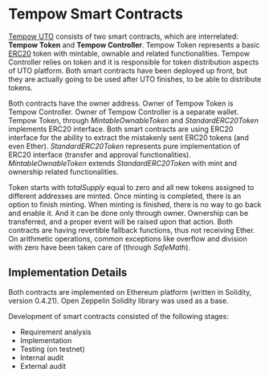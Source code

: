 # Tempow Smart Contracts
[Tempow UTO](https://tempow.io) consists of two smart contracts, which are interrelated: **Tempow Token** and **Tempow Controller**. Tempow Token represents a basic [ERC20](https://en.wikipedia.org/wiki/ERC20) token with mintable, ownable and related functionalities. Tempow Controller relies on token and it is responsible for token distribution aspects of UTO platform. Both smart contracts have been deployed up front, but they are actually going to be used after UTO finishes, to be able to distribute tokens.

Both contracts have the owner address. Owner of Tempow Token is Tempow Controller. Owner of Tempow Controller is a separate wallet. Tempow Token, through *MintableOwnableToken* and *StandardERC20Token* implements ERC20 interface. Both smart contracts are using ERC20 interface for the ability to extract the mistakenly sent ERC20 tokens (and even Ether). *StandardERC20Token* represents pure implementation of ERC20 interface (transfer and approval functionalities). *MintableOwnableToken* extends *StandardERC20Token* with mint and ownership related functionalities. 

Token starts with *totalSupply* equal to zero and all new tokens assigned to different addresses are minted. Once minting is completed, there is an option to finish minting. When minting is finished, there is no way to go back and enable it. And it can be done only
through owner. Ownership can be transferred, and a proper event will be raised upon that action. Both contracts are having revertible fallback functions, thus not receiving Ether. On arithmetic operations, common exceptions like overflow and division with zero have been taken care of (through *SafeMath*).

## Implementation Details
Both contracts are implemented on Ethereum platform (written in Solidity, version 0.4.21). Open Zeppelin Solidity library was used as a base.

Development of smart contracts consisted of the following stages:
- Requirement analysis
- Implementation
- Testing (on testnet)
- Internal audit
- External audit




